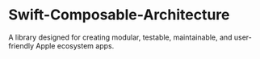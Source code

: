 # Swift-Composable-Architecture
A library designed for creating modular, testable, maintainable, and user-friendly Apple ecosystem apps.
